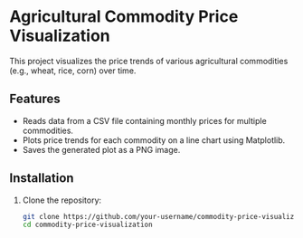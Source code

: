 # Agricultural Commodity Price Visualization

This project visualizes the price trends of various agricultural commodities (e.g., wheat, rice, corn) over time.

## Features

- Reads data from a CSV file containing monthly prices for multiple commodities.
- Plots price trends for each commodity on a line chart using Matplotlib.
- Saves the generated plot as a PNG image.

## Installation

1. Clone the repository:
   ```bash
   git clone https://github.com/your-username/commodity-price-visualization.git
   cd commodity-price-visualization

